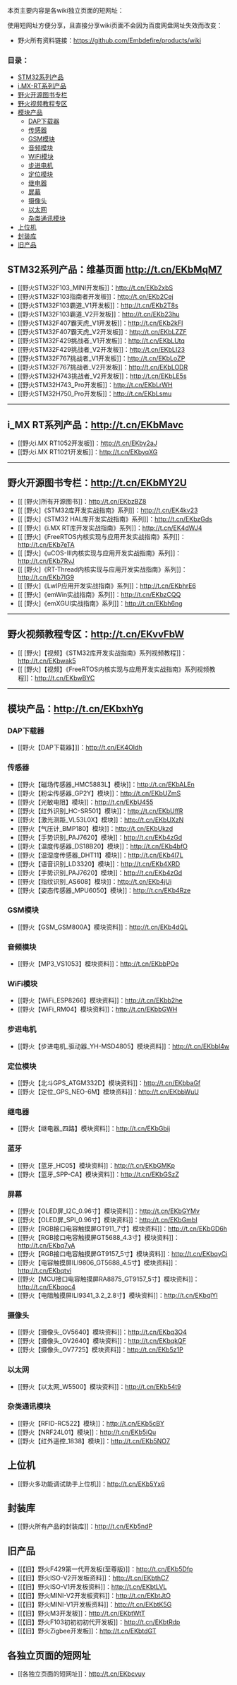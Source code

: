 本页主要内容是各wiki独立页面的短网址：

使用短网址方便分享，且直接分享wiki页面不会因为百度网盘网址失效而改变：

* 野火所有资料链接：<https://github.com/Embdefire/products/wiki>

### 目录：
* [STM32系列产品](#STM32系列产品) 
* [i.MX-RT系列产品](#i_MX-RT系列产品) 
* [野火开源图书专栏](#野火开源图书专栏) 
* [野火视频教程专区](#野火视频教程专区) 
* [模块产品](#模块产品) 
   *   [DAP下载器](#DAP下载器) 
   *   [传感器](#传感器) 
   *   [GSM模块](#GSM模块) 
   *   [音频模块](#音频模块) 
   *   [WiFi模块](#WiFi模块) 
   *   [步进电机](#步进电机) 
   *   [定位模块](#定位模块) 
   *   [继电器](#继电器) 
   *   [屏幕](#屏幕) 
   *   [摄像头](#摄像头) 
   *   [以太网](#以太网) 
   *   [杂类通讯模块](#杂类通讯模块) 
*  [上位机](#上位机) 
*  [封装库](#封装库) 
*  [旧产品](#旧产品) 


## STM32系列产品：维基页面 <http://t.cn/EKbMqM7>
* [[野火STM32F103_MINI开发板]]：<http://t.cn/EKb2xbS>
* [[野火STM32F103指南者开发板]]：<http://t.cn/EKb2Cej>
* [[野火STM32F103霸道_V1开发板]]：<http://t.cn/EKb2T8s>
* [[野火STM32F103霸道_V2开发板]]：<http://t.cn/EKb23hu>
* [[野火STM32F407霸天虎_V1开发板]]：<http://t.cn/EKb2kFI>
* [[野火STM32F407霸天虎_V2开发板]]：<http://t.cn/EKbLZZF>
* [[野火STM32F429挑战者_V1开发板]]：<http://t.cn/EKbLUtq>
* [[野火STM32F429挑战者_V2开发板]]：<http://t.cn/EKbLI23>
* [[野火STM32F767挑战者_V1开发板]]：<http://t.cn/EKbLoZP>
* [[野火STM32F767挑战者_V2开发板]]：<http://t.cn/EKbLODR>
* [[野火STM32H743挑战者_V2开发板]]：<http://t.cn/EKbLE5s>
* [[野火STM32H743_Pro开发板]]：<http://t.cn/EKbLrWH>
* [[野火STM32H750_Pro开发板]]：<http://t.cn/EKbLsmu>

***

## i_MX RT系列产品：<http://t.cn/EKbMavc>
* [[野火i.MX RT1052开发板]]：<http://t.cn/EKby2aJ>
* [[野火i.MX RT1021开发板]]：<http://t.cn/EKbyqXG>

***

## 野火开源图书专栏：<http://t.cn/EKbMY2U>
* [[ [野火]所有开源图书]]：<http://t.cn/EKbzBZ8>
* [[ [野火]《STM32库开发实战指南》系列]]：<http://t.cn/EK4kv23>
* [[ [野火]《STM32 HAL库开发实战指南》系列]]：<http://t.cn/EKbzGds>
* [[ [野火]《i.MX RT库开发实战指南》系列]]：<http://t.cn/EK4dWJ4>
* [[ [野火]《FreeRTOS内核实现与应用开发实战指南》系列]]：<http://t.cn/EKb7eTA>
* [[ [野火]《uCOS-III内核实现与应用开发实战指南》系列]]：<http://t.cn/EKb7RvJ>
* [[ [野火]《RT-Thread内核实现与应用开发实战指南》系列]]：<http://t.cn/EKb7IG9>
* [[ [野火]《LwIP应用开发实战指南》系列]]：<http://t.cn/EKbhrE6>
* [[ [野火]《emWin实战指南》系列]]：<http://t.cn/EKbzCQQ>
* [[ [野火]《emXGUI实战指南》系列]]：<http://t.cn/EKbh6ng>


***

## 野火视频教程专区：<http://t.cn/EKvvFbW>
* [[ [野火]【视频】《STM32库开发实战指南》系列视频教程]]：<http://t.cn/EKbwak5>
* [[ [野火]【视频】《FreeRTOS内核实现与应用开发实战指南》系列视频教程]]：<http://t.cn/EKbwBYC>

***

## 模块产品：<http://t.cn/EKbxhYg>
### DAP下载器
* [[野火【DAP下载器】]]：<http://t.cn/EK4OIdh>
### 传感器
* [[野火【磁场传感器_HMC5883L】模块]]：<http://t.cn/EKbALEn>
* [[野火【粉尘传感器_GP2Y】模块]]：<http://t.cn/EKbUZmS>
* [[野火【光敏电阻】模块]]：<http://t.cn/EKbU455>
* [[野火【红外识别_HC-SR501】模块]]：<http://t.cn/EKbUffR>
* [[野火【激光测距_VL53L0X】模块]]：<http://t.cn/EKbUXzN>
* [[野火【气压计_BMP180】模块]]：<http://t.cn/EKbUkzd>
* [[野火【手势识别_PAJ7620】模块]]：<http://t.cn/EKb4zGd>
* [[野火【温度传感器_DS18B20】模块]]：<http://t.cn/EKb4bfO>
* [[野火【温湿度传感器_DHT11】模块]]：<http://t.cn/EKb4I7L>
* [[野火【语音识别_LD3320】模块]]：<http://t.cn/EKb4XRD>
* [[野火【手势识别_PAJ7620】模块]]：<http://t.cn/EKb4zGd>
* [[野火【指纹识别_AS608】模块]]：<http://t.cn/EKb4jUi>
* [[野火【姿态传感器_MPU6050】模块]]：<http://t.cn/EKb4Rze>
### GSM模块
* [[野火【GSM_GSM800A】模块资料]]：<http://t.cn/EKb4dQL>
### 音频模块
* [[野火【MP3_VS1053】模块资料]]：<http://t.cn/EKbbPOe>
### WiFi模块
* [[野火【WiFi_ESP8266】模块资料]]：<http://t.cn/EKbb2he>
* [[野火【WiFi_RM04】模块资料]]：<http://t.cn/EKbbGWH>
### 步进电机
* [[野火【步进电机_驱动器_YH-MSD4805】模块资料]]：<http://t.cn/EKbbI4w>
### 定位模块
* [[野火【北斗GPS_ATGM332D】模块资料]]：<http://t.cn/EKbbaGf>
* [[野火【定位_GPS_NEO-6M】模块资料]]：<http://t.cn/EKbbWuU>
### 继电器
* [[野火【继电器_四路】模块资料]]：<http://t.cn/EKbGbij>
### 蓝牙
* [[野火【蓝牙_HC05】模块资料]]：<http://t.cn/EKbGMKp>
* [[野火【蓝牙_SPP-CA】模块资料]]：<http://t.cn/EKbGSzZ>
### 屏幕
* [[野火【OLED屏_I2C_0.96寸】模块资料]]：<http://t.cn/EKbGYMv>
* [[野火【OLED屏_SPI_0.96寸】模块资料]]：<http://t.cn/EKbGmbI>
* [[野火【RGB接口电容触摸屏GT911_7寸】模块资料]]：<http://t.cn/EKbGD6h>
* [[野火【RGB接口电容触摸屏GT5688_4.3寸】模块资料]]：<http://t.cn/EKbq7yA>
* [[野火【RGB接口电容触摸屏GT9157_5寸】模块资料]]：<http://t.cn/EKbqyCi>
* [[野火【电容触摸屏ILI9806_GT5688_4.5寸】模块资料]]：<http://t.cn/EKbqtvi>
* [[野火【MCU接口电容触摸屏RA8875_GT9157_5寸】模块资料]]：<http://t.cn/EKbqoc4>
* [[野火【电阻触摸屏ILI9341_3.2_2.8寸】模块资料]]：<http://t.cn/EKbqlYI>
### 摄像头
* [[野火【摄像头_OV5640】模块资料]]：<http://t.cn/EKbq3O4>
* [[野火【摄像头_OV2640】模块资料]]：<http://t.cn/EKbqkQF>
* [[野火【摄像头_OV7725】模块资料]]：<http://t.cn/EKb5z1P>
### 以太网
* [[野火【以太网_W5500】模块资料]]：<http://t.cn/EKb54t9>

### 杂类通讯模块
* [[野火【RFID-RC522】模块]]：<http://t.cn/EKb5cBY>
* [[野火【NRF24L01】模块]]：<http://t.cn/EKb5iQu>
* [[野火【红外遥控_1838】模块]]：<http://t.cn/EKb5NO7>

## 上位机
* [[野火多功能调试助手上位机]]：<http://t.cn/EKb5Yx6>
## 封装库
* [[野火所有产品的封装库]]：<http://t.cn/EKb5ndP>
## 旧产品
* [[【旧】野火F429第一代开发板(至尊版)]]：<http://t.cn/EKb5Dfp>
* [[【旧】野火ISO-V2开发板资料]]：<http://t.cn/EKbthC7>
* [[【旧】野火ISO-V1开发板资料]]：<http://t.cn/EKbtLVL>
* [[【旧】野火MINI-V2开发板资料]]：<http://t.cn/EKbtJtO>
* [[【旧】野火MINI-V1开发板资料]]：<http://t.cn/EKbtK5G>
* [[【旧】野火M3开发板]]：<http://t.cn/EKbtWtT>
* [[【旧】野火F103初初初初代开发板]]：<http://t.cn/EKbtRdp>
* [[【旧】野火Zigbee开发板]]：<http://t.cn/EKbtdGT>
## 各独立页面的短网址
*  [[各独立页面的短网址]]：<http://t.cn/EKbcvuy>
